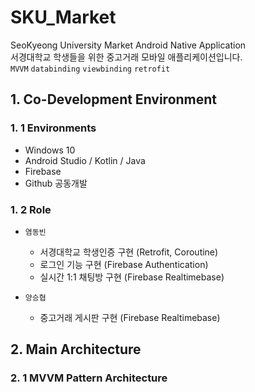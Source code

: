 # SKU_Market   
SeoKyeong University Market Android Native Application   
서경대학교 학생들을 위한 중고거래 모바일 애플리케이션입니다.  
`MVVM` `databinding` `viewbinding` `retrofit`

## 1. Co-Development Environment  
### 1. 1 Environments
- Windows 10
- Android Studio / Kotlin / Java
- Firebase
- Github 공동개발

### 1. 2 Role
- `염동빈`
  - 서경대학교 학생인증 구현 (Retrofit, Coroutine)
  - 로그인 기능 구현 (Firebase Authentication)
  - 실시간 1:1 채팅방 구현 (Firebase Realtimebase)
  
- `양승협`
  - 중고거래 게시판 구현 (Firebase Realtimebase)
  
## 2. Main Architecture
### 2. 1 MVVM Pattern Architecture
